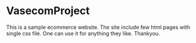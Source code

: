 # VasecomProject
This is a sample ecommerce website. The site include few html pages with single css file. One can use it for anything they like. Thankyou.
